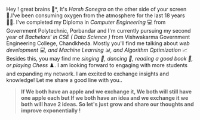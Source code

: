 Hey ! great brains 👋*, It's *Harsh Sonegra* on the other side of your screen 📱.I've been consuming oxygen from the atmosphere for the last 18 years 🧑‍🎓. I've completed my Diploma in *Computer Engineering*  💻 from Government Polytechnic, Porbandar and I'm currently pursuing my second year of *Bachelors' in CSE ( Data Science )* from Vishwakarma Government Engineering College, Chandkheda. Mostly you'll find me talking about *web development 💻, and Machine Learning 📊, and Algorithm Optimization* 📈 Besides this, you may find me *singing 🎤, dancing 🕺, reading a good book 📖, or playing Chess* ♟️. I am looking forward to engaging with more students and expanding my network. I am excited to exchange insights and knowledge! Let me share a good line with you..

> **If We both have an apple and we exchange it, We both will still have one apple each but If we both have an idea and we exchange it we both will have 2 ideas. So let's just grow and share our thoughts and improve exponentially !**

